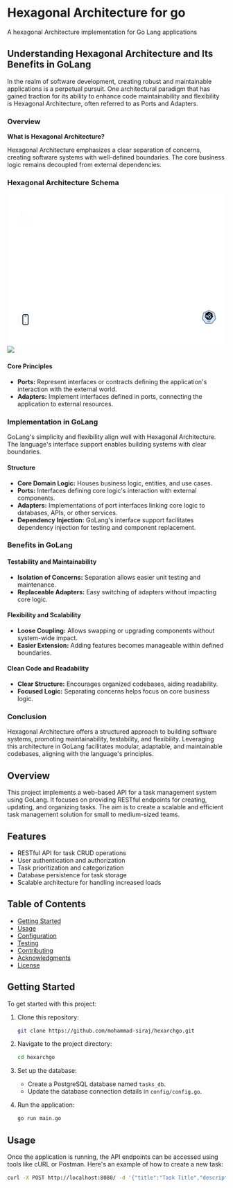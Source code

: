 # Hexagonal Architecture for go
A hexagonal Architecture implementation for Go Lang applications 

## Understanding Hexagonal Architecture and Its Benefits in GoLang

In the realm of software development, creating robust and maintainable applications is a perpetual pursuit. One architectural paradigm that has gained traction for its ability to enhance code maintainability and flexibility is Hexagonal Architecture, often referred to as Ports and Adapters.

### Overview

**What is Hexagonal Architecture?**

Hexagonal Architecture emphasizes a clear separation of concerns, creating software systems with well-defined boundaries. The core business logic remains decoupled from external dependencies.


### Hexagonal Architecture Schema


![Alt text](data/svg/schema.svg)
<img src=".data/svg/schema.svg">

#### Core Principles

- **Ports:** Represent interfaces or contracts defining the application's interaction with the external world.
- **Adapters:** Implement interfaces defined in ports, connecting the application to external resources.

### Implementation in GoLang

GoLang's simplicity and flexibility align well with Hexagonal Architecture. The language's interface support enables building systems with clear boundaries.

#### Structure

- **Core Domain Logic:** Houses business logic, entities, and use cases.
- **Ports:** Interfaces defining core logic's interaction with external components.
- **Adapters:** Implementations of port interfaces linking core logic to databases, APIs, or other services.
- **Dependency Injection:** GoLang's interface support facilitates dependency injection for testing and component replacement.

### Benefits in GoLang

#### Testability and Maintainability

- **Isolation of Concerns:** Separation allows easier unit testing and maintenance.
- **Replaceable Adapters:** Easy switching of adapters without impacting core logic.

#### Flexibility and Scalability

- **Loose Coupling:** Allows swapping or upgrading components without system-wide impact.
- **Easier Extension:** Adding features becomes manageable within defined boundaries.

#### Clean Code and Readability

- **Clear Structure:** Encourages organized codebases, aiding readability.
- **Focused Logic:** Separating concerns helps focus on core business logic.

### Conclusion

Hexagonal Architecture offers a structured approach to building software systems, promoting maintainability, testability, and flexibility. Leveraging this architecture in GoLang facilitates modular, adaptable, and maintainable codebases, aligning with the language's principles.


## Overview

This project implements a web-based API for a task management system using GoLang. It focuses on providing RESTful endpoints for creating, updating, and organizing tasks. The aim is to create a scalable and efficient task management solution for small to medium-sized teams.

## Features

- RESTful API for task CRUD operations
- User authentication and authorization
- Task prioritization and categorization
- Database persistence for task storage
- Scalable architecture for handling increased loads

## Table of Contents

- [Getting Started](#getting-started)
- [Usage](#usage)
- [Configuration](#configuration)
- [Testing](#testing)
- [Contributing](#contributing)
- [Acknowledgments](#acknowledgments)
- [License](#license)

## Getting Started

To get started with this project:

1. Clone this repository:

    ```bash
    git clone https://github.com/mohammad-siraj/hexarchgo.git
    ```

2. Navigate to the project directory:

    ```bash
    cd hexarchgo
    ```

3. Set up the database:

    - Create a PostgreSQL database named `tasks_db`.
    - Update the database connection details in `config/config.go`.

4. Run the application:

    ```bash
    go run main.go
    ```

## Usage

Once the application is running, the API endpoints can be accessed using tools like cURL or Postman. Here's an example of how to create a new task:

```bash
curl -X POST http://localhost:8080/ -d '{"title":"Task Title","description":"Task Description","priority":1}'
```


